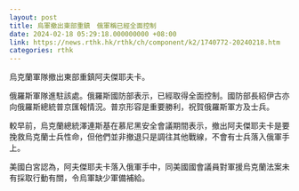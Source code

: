```yaml
---
layout: post
title: 烏軍撤出東部重鎮　俄軍稱已經全面控制
date: 2024-02-18 05:29:18.000000000 +08:00
link: https://news.rthk.hk/rthk/ch/component/k2/1740772-20240218.htm
categories: rthk
---
```


烏克蘭軍隊撤出東部重鎮阿夫傑耶夫卡。

俄羅斯軍隊進駐該處。俄羅斯國防部表示，已經取得全面控制。國防部長紹伊古亦向俄羅斯總統普京匯報情況。普京形容是重要勝利，祝賀俄羅斯軍方及士兵。

較早前，烏克蘭總統澤連斯基在慕尼黑安全會議期間表示，撤出阿夫傑耶夫卡是要挽救烏克蘭士兵性命，但他們並非撤退只是調往其他戰線，不會有士兵落入俄軍手上。

美國白宮認為，阿夫傑耶夫卡落入俄軍手中，同美國國會議員對軍援烏克蘭法案未有採取行動有關，令烏軍缺少軍備補給。
